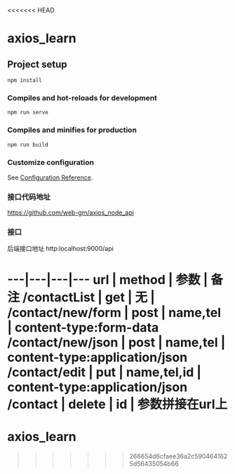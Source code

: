 <<<<<<< HEAD
# axios_learn

## Project setup
```
npm install
```

### Compiles and hot-reloads for development
```
npm run serve
```

### Compiles and minifies for production
```
npm run build
```

### Customize configuration
See [Configuration Reference](https://cli.vuejs.org/config/).

### 接口代码地址
https://github.com/web-gm/axios_node_api

### 接口
后端接口地址 	http:localhost:9000/api		

---|---|---|---
url	| method |	参数 |	备注
/contactList |	get |	无	|
/contact/new/form	| post |	name,tel	| content-type:form-data
/contact/new/json	| post	| name,tel	| content-type:application/json
/contact/edit	| put	| name,tel,id	| content-type:application/json
/contact	| delete	| id	| 参数拼接在url上
=======
# axios_learn
>>>>>>> 266654d6cfaee36a2c5904641625d56435054b66
